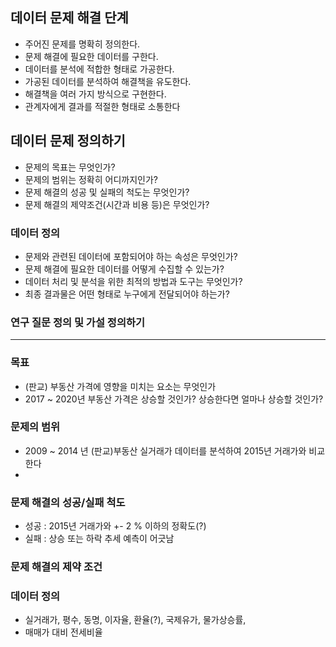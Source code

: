 ## 데이터 문제 해결 단계

* 주어진 문제를 명확히 정의한다.
* 문제 해결에 필요한 데이터를 구한다.
* 데이터를 분석에 적합한 형태로 가공한다.
* 가공된 데이터를 분석하여 해결책을 유도한다.
* 해결책을 여러 가지 방식으로 구현한다.
* 관계자에게 결과를 적절한 형태로 소통한다

## 데이터 문제 정의하기

* 문제의 목표는 무엇인가?
* 문제의 범위는 정확히 어디까지인가?
* 문제 해결의 성공 및 실패의 척도는 무엇인가?
* 문제 해결의 제약조건(시간과 비용 등)은 무엇인가?

### 데이터 정의

* 문제와 관련된 데이터에 포함되어야 하는 속성은 무엇인가?
* 문제 해결에 필요한 데이터를 어떻게 수집할 수 있는가?
* 데이터 처리 및 분석을 위한 최적의 방법과 도구는 무엇인가?
* 최종 결과물은 어떤 형태로 누구에게 전달되어야 하는가?

### 연구 질문 정의 및 가설 정의하기



--------------------

### 목표

* (판교) 부동산 가격에 영향을 미치는 요소는 무엇인가
* 2017 ~ 2020년 부동산 가격은 상승할 것인가? 상승한다면 얼마나 상승할 것인가?






### 문제의 범위

* 2009 ~ 2014 년 (판교)부동산 실거래가 데이터를 분석하여 2015년 거래가와 비교한다
* 

### 문제 해결의 성공/실패 척도

* 성공 : 2015년 거래가와 +- 2 % 이하의 정확도(?)
* 실패 : 상승 또는 하락 추세 예측이 어긋남


### 문제 해결의 제약 조건



### 데이터 정의

* 실거래가, 평수, 동명, 이자율, 환율(?), 국제유가, 물가상승률, 
* 매매가 대비 전세비율
